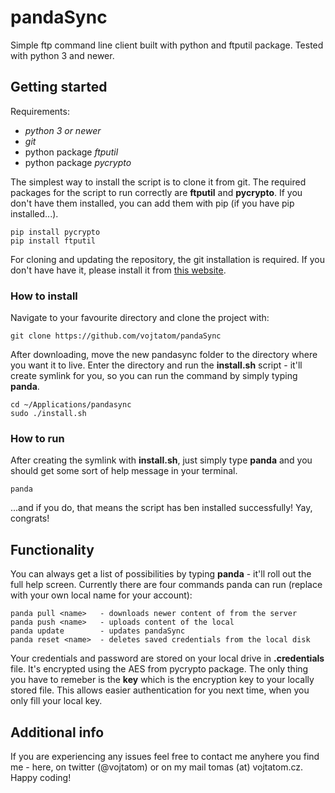 # pandaSync

Simple ftp command line client built with python and ftputil package. Tested with python 3 and newer.

## Getting started

Requirements:
* *python 3 or newer*
* *git* 
* python package *ftputil*
* python package *pycrypto*

The simplest way to install the script is to clone it from git. The required packages for the script to run correctly are **ftputil** and **pycrypto**. If you don't have them installed, you can add them with pip (if you have pip installed...).

```
pip install pycrypto
pip install ftputil
```

For cloning and updating the repository, the git installation is required. If you don't have have it, please install it from [this website](https://git-scm.com/downloads).
### How to install
Navigate to your favourite directory and clone the project with:

```
git clone https://github.com/vojtatom/pandaSync
```

After downloading, move the new pandasync folder to the directory where you want it to live. Enter the directory and run the **install.sh** script - it'll create symlink for you, so you can run the command by simply typing **panda**.

```
cd ~/Applications/pandasync
sudo ./install.sh
```

### How to run
After creating the symlink with **install.sh**, just simply type **panda** and you should get some sort of help message in your terminal.

```
panda
```
...and if you do, that means the script has ben installed successfully! Yay, congrats!

## Functionality
You can always get a list of possibilities by typing **panda** - it'll roll out the full help screen. Currently there are four commands panda can run (replace <name> with your own local name for your account):
```
panda pull <name>   - downloads newer content of from the server
panda push <name>   - uploads content of the local
panda update        - updates pandaSync
panda reset <name>  - deletes saved credentials from the local disk
```

Your credentials and password are stored on your local drive in **.credentials** file. It's encrypted using the AES from pycrypto package. The only thing you have to remeber is the **key** which is the encryption key to your locally stored file. This allows easier authentication for you next time, when you only fill your local key.

## Additional info
If you are experiencing any issues feel free to contact me anyhere you find me - here, on twitter (@vojtatom) or on my mail tomas (at) vojtatom.cz. Happy coding!
